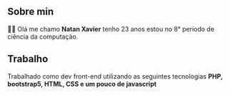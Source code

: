 ## Sobre min
👨‍💻 Olá me chamo **Natan Xavier** tenho 23 anos estou no 8° período de ciência da computação.

## Trabalho
Trabalhado como dev front-end utilizando as seguintes tecnologias **PHP, bootstrap5, HTML, CSS e um pouco de javascript**
